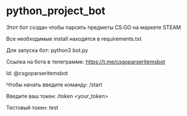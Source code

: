 # python_project_bot

Этот бот создан чтобы парсить предметы CS:GO на маркете STEAM

Все необходимые install находятся в requirements.txt

Для запуска бот:
	python3 bot.py

Ссылка на бота в телеграмме:
	https://t.me/csgoparseritemsbot

Id:
	@csgoparseritemsbot

Чтобы начать введите команду: /start

Введите ваш токен: /token <your_token>

Тестовый токен: test

